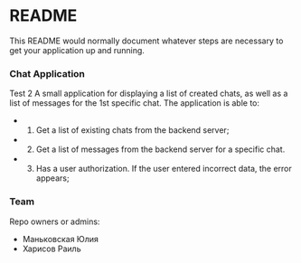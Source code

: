 # README #

This README would normally document whatever steps are necessary to get your application up and running.

### Chat Application ###

Test 2
A small application for displaying a list of created chats, 
as well as a list of messages for the 1st specific chat.
The application is able to:

+ 1) Get a list of existing chats from the backend server;
+ 2) Get a list of messages from the backend server for a specific chat.
+ 3) Has a user authorization. If the user entered incorrect data, the error appears;


### Team ###

Repo owners or admins: 

* Маньковская Юлия
* Харисов Раиль
